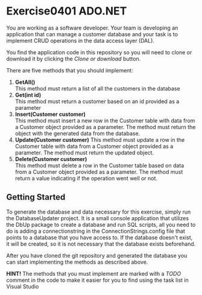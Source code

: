 # Exercise0401 ADO.NET

You are working as a software developer. Your team is developing an application that can manage a customer database and your task is to implement CRUD operations in the data access layer (DAL). 

You find the application code in this repository so you will need to clone or download it by clicking the *Clone or download* button.

There are five methods that you should implement:
1. **GetAll()**   
   This method must return a list of all the customers in the database
1. **Get(int id)**   
   This method must return a customer based on an id provided as a parameter
1. **Insert(Customer customer)**   
   This method must insert a new row in the Customer table with data from a Customer object provided as a parameter. The method must return the object with the generated data from the database.
1. **Update(Customer customer)**
   This method must update a row in the Customer table with data from a Customer object provided as a parameter. The method must return the updated object.
1. **Delete(Customer customer)**   
   This method must delete a row in the Customer table based on data from a Customer object provided as a parameter. The method must return a value indicating if the operation went well or not.
   
## Getting Started

To generate the database and data necessary for this exercise, simply run the DatabaseUpdater project. It is a small console application that utilizes the DbUp package to create a database and run SQL scripts, all you need to do is adding a connectionstring in the ConnectionStrings.config file that points to a database that you have access to. If the database doesn't exist, it will be created, so it is not necessary that the database exists beforehand.

After you have cloned the git repository and generated the database you can start implementing the methods as described above.

**HINT!** The methods that you must implement are marked with a *TODO* comment in the code to make it easier for you to find using the task list in Visual Studio
